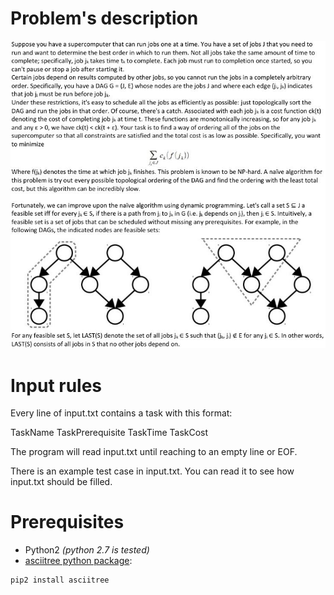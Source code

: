# Problem's description
![Problem's description](./description.jpg)


# Input rules
Every line of input.txt contains a task with this format:

TaskName TaskPrerequisite TaskTime TaskCost

The program will read input.txt until reaching to an empty line or EOF.

There is an example test case in input.txt. You can read it to see how input.txt should be filled.

# Prerequisites
* Python2 *(python 2.7 is tested)*
* [asciitree python package](https://github.com/mbr/asciitree):
```
pip2 install asciitree
```
